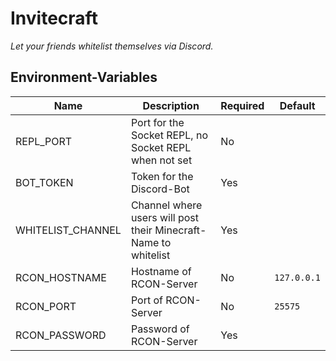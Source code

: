 # Invitecraft
*Let your friends whitelist themselves via Discord.*

## Environment-Variables
| Name              | Description                                                     | Required | Default       |
|-------------------|-----------------------------------------------------------------|----------|---------------|
| REPL_PORT         | Port for the Socket REPL, no Socket REPL when not set           | No       | `` ``         |
| BOT_TOKEN         | Token for the Discord-Bot                                       | Yes      | `` ``         |
| WHITELIST_CHANNEL | Channel where users will post their Minecraft-Name to whitelist | Yes      | `` ``         |
| RCON_HOSTNAME     | Hostname of RCON-Server                                         | No       | ``127.0.0.1`` |
| RCON_PORT         | Port of RCON-Server                                             | No       | ``25575``     |
| RCON_PASSWORD     | Password of RCON-Server                                         | Yes      | `` ``         |

